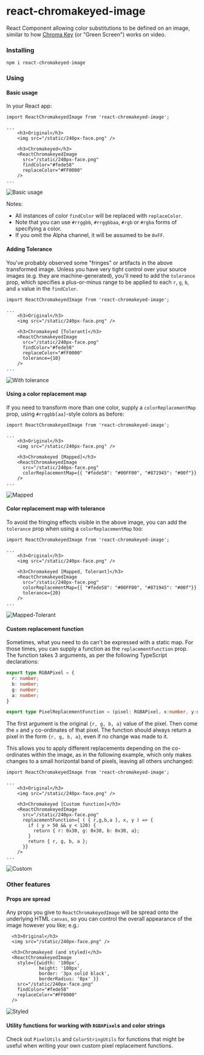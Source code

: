 # react-chromakeyed-image
React Component allowing color substitutions to be defined on an image, similar to how [Chroma Key](https://en.wikipedia.org/wiki/Chroma_key) (or "Green Screen") works on video.

### Installing
`npm i react-chromakeyed-image`

### Using

#### Basic usage
In your React app:

```JSX
import ReactChromakeyedImage from 'react-chromakeyed-image';

...
    <h3>Original</h3>
    <img src="/static/240px-face.png" />

    <h3>Chromakeyed</h3>
    <ReactChromakeyedImage 
      src="/static/240px-face.png" 
      findColor="#fede58" 
      replaceColor="#FF0000" 
    />
...
```
![Basic usage](https://raw.githubusercontent.com/themillhousegroup/react-chromakeyed-image/master/docs/images/basic.png)

Notes:
- All instances of color `findColor` will be replaced with `replaceColor`.
- Note that you can use `#rrggbb`, `#rrggbbaa`, `#rgb` or `#rgba` forms of specifying a color.
- If you omit the Alpha channel, it will be assumed to be `0xFF`.

#### Adding Tolerance
You've probably observed some "fringes" or artifacts in the above transformed image. Unless you have very tight control over your source images (e.g. they are machine-generated), you'll need to add the `tolerance` prop, which specifies a plus-or-minus range to be applied to each `r`, `g`, `b`, and `a` value in the `findColor`.


```JSX
import ReactChromakeyedImage from 'react-chromakeyed-image';

...
    <h3>Original</h3>
    <img src="/static/240px-face.png" />

    <h3>Chromakeyed [Tolerant]</h3>
    <ReactChromakeyedImage 
      src="/static/240px-face.png" 
      findColor="#fede58" 
      replaceColor="#FF0000" 
      tolerance={10}
    />
...
```
![With tolerance](https://raw.githubusercontent.com/themillhousegroup/react-chromakeyed-image/master/docs/images/tolerant.png)

#### Using a color replacement map 
If you need to transform more than one color, supply a `colorReplacementMap` prop, using `#rrggbb[aa]`-style colors as before:

```JSX
import ReactChromakeyedImage from 'react-chromakeyed-image';

...
    <h3>Original</h3>
    <img src="/static/240px-face.png" />

    <h3>Chromakeyed [Mapped]</h3>
    <ReactChromakeyedImage 
      src="/static/240px-face.png" 
      colorReplacementMap={{ "#fede58": "#00FF00", "#871945": "#00f"}}
    />
...
```
![Mapped](https://raw.githubusercontent.com/themillhousegroup/react-chromakeyed-image/master/docs/images/mapped.png)


#### Color replacement map with tolerance
To avoid the fringing effects visible in the above image, you can add the `tolerance` prop when using a `colorReplacementMap` too:

```JSX
import ReactChromakeyedImage from 'react-chromakeyed-image';

...
    <h3>Original</h3>
    <img src="/static/240px-face.png" />

    <h3>Chromakeyed [Mapped, Tolerant]</h3>
    <ReactChromakeyedImage 
      src="/static/240px-face.png" 
      colorReplacementMap={{ "#fede58": "#00FF00", "#871945": "#00f"}}
      tolerance={20} 
    />
...
```
![Mapped-Tolerant](https://raw.githubusercontent.com/themillhousegroup/react-chromakeyed-image/master/docs/images/mapped-tolerant.png)

#### Custom replacement function
Sometimes, what you need to do can't be expressed with a static map. For those times, you can supply a function as the `replacementFunction` prop. The function takes 3 arguments, as per the following TypeScript declarations:

```TypeScript
export type RGBAPixel = {
  r: number; 
  b: number; 
  g: number;
  a: number;
}

export type PixelReplacementFunction = (pixel: RGBAPixel, x:number, y:number) => RGBAPixel;
```
The first argument is the original `{r, g, b, a}` value of the pixel. Then come the `x` and `y` co-ordinates of that pixel. The function should always return a pixel in the form `{r, g, b, a}`, even if no change was made to it.

This allows you to apply different replacements depending on the co-ordinates within the image, as in the following example, which only makes changes to a small horizontal band of pixels, leaving all others unchanged:

```JSX
import ReactChromakeyedImage from 'react-chromakeyed-image';

...
    <h3>Original</h3>
    <img src="/static/240px-face.png" />

    <h3>Chromakeyed [Custom function]</h3>
    <ReactChromakeyedImage 
      src="/static/240px-face.png"    
      replacementFunction={ ( { r,g,b,a }, x, y ) => { 
        if ( y > 50 && y < 120) {
          return { r: 0x30, g: 0x30, b: 0x30, a};
        }
        return { r, g, b, a };
      }}
    />
...
```
![Custom](https://raw.githubusercontent.com/themillhousegroup/react-chromakeyed-image/master/docs/images/custom.png)

### Other features
#### Props are spread
Any props you give to `ReactChromakeyedImage` will be spread onto the underlying HTML `canvas`, so you can control the overall appearance of the image however you like; e.g.:

```JSX
  <h3>Original</h3>
  <img src="/static/240px-face.png" />

  <h3>Chromakeyed (and styled)</h3>
  <ReactChromakeyedImage
    style={{width: '100px', 
            height: '100px',
            border: '3px solid black', 
            borderRadius: '8px' }} 
    src="/static/240px-face.png"
    findColor="#fede58"
    replaceColor="#FF0000" 
  />
```

![Styled](https://raw.githubusercontent.com/themillhousegroup/react-chromakeyed-image/master/docs/images/styled.png)

#### Utility functions for working with `RGBAPixel`s and color strings
Check out `PixelUtils` and `ColorStringUtils` for functions that might be useful when writing your own custom pixel replacement functions.






